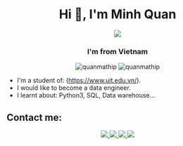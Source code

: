<h1 align="center">Hi 👋, I'm Minh Quan</h1>
<p align="center"><img src="https://img.icons8.com/color/48/000000/vietnam-circular.png"/></p>
<h3 align="center">I'm from Vietnam </h3>
<p align="center"> <img src="https://komarev.com/ghpvc/?username=quanmathip" alt="quanmathip" /> <img src="https://badges.pufler.dev/repos/quanmathip" alt="quanmathip" /> </p>

- I'm a student of: (https://www.uit.edu.vn/).
- I would like to become a data engineer.
- I learnt about: Python3, SQL, Data warehouse...


## Contact me:
<p align="center">
  <a href="https://www.linkedin.com/in/nguy%E1%BB%85n-qu%C3%A2n-7198b2218/" target="_blank">
    <img src="https://img.icons8.com/fluent/48/000000/linkedin.png"/>
  </a>
  <a href="https://https://www.facebook.com/nguyenminhquan5599" alt="Facebook">
    <img src="https://img.icons8.com/fluent/48/000000/facebook-new.png" target="_blank" />
  </a> 
  <a href="https://github.com/quanmathip" alt="Github">
    <img src="https://img.icons8.com/fluent/48/000000/github.png"/>
  </a> 
  <a href="mailto:quannguyenminh0128@gmail.com" alt="Email">
    <img src="https://img.icons8.com/fluent/48/000000/mailing.png"/>
  </a>
</p>

